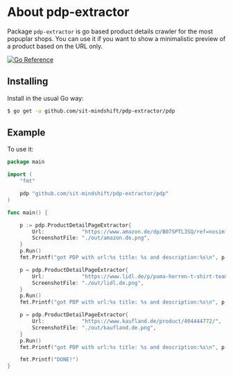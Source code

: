 # About pdp-extractor

Package `pdp-extractor` is go based product details crawler for the most popuplar shops.
You can use it if you want to show a minimalistic preview of a product based on the URL only.

[![Go Reference](https://pkg.go.dev/badge/github.com/sit-mindshift/pdp-extractor/pdp.svg)](https://pkg.go.dev/github.com/sit-mindshift/pdp-extractor/pdp)

## Installing

Install in the usual Go way:

```sh
$ go get -u github.com/sit-mindshift/pdp-extractor/pdp
```

## Example

To use it:

```go
package main

import (
	"fmt"

	pdp "github.com/sit-mindshift/pdp-extractor/pdp"
)

func main() {

	p := pdp.ProductDetailPageExtractor{
		Url:            "https://www.amazon.de/dp/B07SPTL3SQ/ref=nosim?tag=masedeveloper-21",
		ScreenshotFile: "./out/amazon.de.png",
	}
	p.Run()
	fmt.Printf("got PDP with url:%s title: %s and description:%s\n", p.Url, p.MetaTitle, p.MetaDescription)

	p = pdp.ProductDetailPageExtractor{
		Url:            "https://www.lidl.de/p/puma-herren-t-shirt-teamgoal-mit-rundhalsausschnitt/p100339220",
		ScreenshotFile: "./out/lidl.de.png",
	}
	p.Run()
	fmt.Printf("got PDP with url:%s title: %s and description:%s\n", p.Url, p.MetaTitle, p.MetaDescription)

	p = pdp.ProductDetailPageExtractor{
		Url:            "https://www.kaufland.de/product/404444772/",
		ScreenshotFile: "./out/kaufland.de.png",
	}
	p.Run()
	fmt.Printf("got PDP with url:%s title: %s and description:%s\n", p.Url, p.MetaTitle, p.MetaDescription)

	fmt.Printf("DONE!")
}
```
